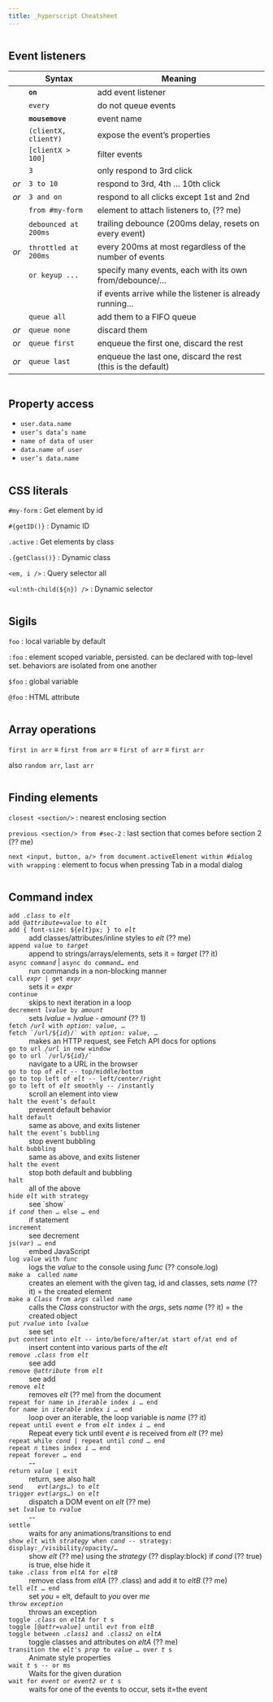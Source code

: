 ```yaml
---
title: _hyperscript Cheatsheet
---
```


<style>
html {
    overflow: auto;
}

.e-content {
    column-width: calc(var(--line-length) - var(--rhythm));
    column-gap: var(--gap);
    max-width: calc(2 * var(--line-length) + var(--gap));
    padding-inline: var(--gap);

    /* Full bleed */
    width: 100vw;
    margin-left: 50%;
    transform: translateX(-50%);
}

section.missing-card {
    display: table;
    margin-top: 0;
    width: 100%;
}

dl div {
    margin-block: var(--gap);
}
</style>

<section class="missing-card">

## Event listeners

|      | Syntax               | Meaning                                                      |
|------|----------------------|--------------------------------------------------------------|
|      | **`on`**             | add event listener                                           |
|      | `every`              | do not queue events                                          |
|      | **`mousemove`**      | event name                                                   |
|      | `(clientX, clientY)` | expose the event’s properties                                |
|      | `[clientX > 100]`    | filter events                                                |
|      | `3`                  | only respond to 3rd click                                    |
| _or_ | `3 to 10`            | respond to 3rd, 4th … 10th click                             |
| _or_ | `3 and on`           | respond to all clicks except 1st and 2nd                     |
|      | `from #my-form`      | element to attach listeners to, (?? me)                      |
|      | `debounced at 200ms` | trailing debounce (200ms delay, resets on every event)       |
| _or_ | `throttled at 200ms` | every 200ms at most regardless of the number of events       |
|      | `or keyup ...`       | specify many events, each with its own from/debounce/…       |
|      |                      | if events arrive while the listener is already running…      |
|      | `queue all`          | add them to a FIFO queue                                     |
| _or_ | `queue none`         | discard them                                                 |
| _or_ | `queue first`        | enqueue the first one, discard the rest                      |
| _or_ | `queue last`         | enqueue the last one, discard the rest (this is the default) |


</section>
<section class="missing-card">

## Property access

 - `user.data.name`
 - `user’s data’s name`
 - `name of data of user` 
 - `data.name of user`
 - `user’s data.name`

</section>
<section class="missing-card">

## CSS literals

`#my-form`
:   Get element by id

`#{getID()}`
: Dynamic ID

`.active`
: Get elements by class

`.{getClass()}`
: Dynamic class

`<em, i />`
: Query selector all

`<ul:nth-child(${n}) />`
: Dynamic selector

</section>
<section class="missing-card">

## Sigils

`foo`
: local variable by default

`:foo`
: element scoped variable, persisted. can be declared with top-level set. behaviors are isolated from one another

`$foo`
: global variable

`@foo`
: HTML attribute

</section>
<section class="missing-card">

## Array operations

`first in arr` ≡ `first from arr`
≡ `first of arr` ≡ `first arr`

also `random arr`, `last arr`

</section>
<section class="missing-card">

## Finding elements

`closest <section/>`
: nearest enclosing section

`previous <section/> from #sec-2`
: last section that comes before section 2 (?? me)

`next <input, button, a/> from document.activeElement within #dialog with wrapping`
: element to focus when pressing Tab in a modal dialog

</section>
<section class="missing-card">

## Command index

<dl>

<div>
    <dt><code>add <var>.class</var> to <var>elt</var></code>
    <dt><code>add @<var>attribute=value</var> to <var>elt</var></code>
    <dt><code>add { font-size: ${<var>elt</var>}px; } to <var>elt</var></code>
    <dd>add classes/attributes/inline styles to <var>elt</var> (?? me)
</div>

<div>
    <dt><code>append <var>value</var> to <var>target</var></code>
    <dd>append to strings/arrays/elements, sets it = <var>target</var> (?? it)
</div>

<div>
    <dt><code>async <var>command</var></code> | <code>async do <var>command</var>… end</code>
    <dd>run commands in a non-blocking manner
</div>

<div>
    <dt><code>call <var>expr</var> | get <var>expr</var></code>
    <dd>sets it = <var>expr</var>
</div>

<div>
    <dt><code>continue</code>
    <dd>skips to next iteration in a loop
</div>

<div>
    <dt><code>decrement <var>lvalue</var> by <var>amount</var></code>
    <dd>sets <var>lvalue</var> = <var>lvalue</var> - <var>amount</var> (?? 1)
</div>

<div>
    <dt><code>fetch <var>/url</var> with <var>option: value</var>, …</code>
    <dt><code>fetch `/url/${<var>id</var>}/` with <var>option: value</var>, …</code>
    <dd>makes an HTTP request, see Fetch API docs for options
</div>

<div>
    <dt><code>go to url <var>/url</var> in new window</code>
    <dt><code>go to url `/url/${<var>id</var>}/`</code>
    <dd>navigate to a URL in the browser
</div>

<div>
    <dt><code>go to top of <var>elt</var> -- top/middle/bottom </code>
    <dt><code>go to top left of <var>elt</var> -- left/center/right</code>
    <dt><code>go to left of <var>elt</var> smoothly -- /instantly</code>
    <dd>scroll an element into view
</div>

<div>
    <dt><code>halt the event’s default</code>
    <dd>prevent default behavior
</div>

<div>
    <dt><code>halt default</code>
    <dd>same as above, and exits listener
</div>

<div>
    <dt><code>halt the event’s bubbling</code>
    <dd>stop event bubbling
</div>

<div>
    <dt><code>halt bubbling</code>
    <dd>same as above, and exits listener
</div>

<div>
    <dt><code>halt the event</code>
    <dd>stop both default and bubbling
</div>

<div>
    <dt><code>halt</code>
    <dd>all of the above
</div>

<div>
    <dt><code>hide <var>elt</var> with strategy</code>
    <dd>see `show`
</div>

<div>
    <dt><code>if <var>cond</var> then … else … end</code>
    <dd>if statement
</div>

<div>
    <dt><code>increment</code>
    <dd>see decrement
</div>

<div>
    <dt><code>js(<var>var</var>) … end</code>
    <dd>embed JavaScript
</div>

<div>
    <dt><code>log <var>value</var> with <var>func</var></code>
    <dd>logs the <var>value</var> to the console using <var>func</var> (?? console.log)
</div>

<div>
    <dt><code>make a <tag#id.class /> called <var>name</var></code>
    <dd>creates an element with the given tag, id and classes, sets <var>name</var> (?? it) = the created element
</div>

<div>
    <dt><code>make a <var>Class</var> from <var>args</var> called <var>name</var></code>
    <dd>calls the <var>Class</var> constructor with the <var>args</var>, sets <var>name</var> (?? it) = the created object
</div>

<div>
    <dt><code>put <var>rvalue</var> into <var>lvalue</var></code>
    <dd>see set
</div>

<div>
    <dt><code>put <var>content</var> into <var>elt</var> -- into/before/after/at start of/at end of</code>
    <dd>insert content into various parts of the <var>elt</var>
</div>

<div>
    <dt><code>remove .<var>class</var> from <var>elt</var></code>
    <dd>see add
</div>

<div>
    <dt><code>remove @<var>attribute</var> from <var>elt</var></code>
    <dd>see add
</div>

<div>
    <dt><code>remove <var>elt</var></code>
    <dd>removes <var>elt</var> (?? me) from the document
</div>

<div>
    <dt><code>repeat for <var>name</var> in <var>iterable</var> index <var>i</var> … end</code>
    <dt><code>for <var>name</var> in <var>iterable</var> index <var>i</var> … end</code>
    <dd>loop over an iterable, the loop variable is <var>name</var> (?? it)
</div>

<div>
    <dt><code>repeat until event <var>e</var> from <var>elt</var> index <var>i</var> … end</code>
    <dd>Repeat every tick until event <var>e</var> is received from <var>elt</var> (?? me)
</div>

<div>
    <dt><code>repeat while <var>cond</var> | repeat until <var>cond</var> … end</code>
    <dt><code>repeat <var>n</var> times index <var>i</var> … end</code>
    <dt><code>repeat forever … end</code>
    <dd>--
</div>

<div>
    <dt><code>return <var>value</var> | exit</code>
    <dd>return, see also halt
</div>

<div>
    <dt><code>send    <var>evt</var>(<var>args</var>…) to <var>elt</var></code>
    <dt><code>trigger <var>evt</var>(<var>args</var>…) on <var>elt</var></code>
    <dd>dispatch a DOM event on <var>elt</var> (?? me)
</div>

<div>
    <dt><code>set <var>lvalue</var> to <var>rvalue</var></code>
    <dd>--
</div>

<div>
    <dt><code>settle</code>
    <dd>waits for any animations/transitions to end
</div>

<div>
    <dt><code>show <var>elt</var> with <var>strategy</var> when <var>cond</var> -- strategy: display:_/visibility/opacity/…</code>
    <dd>show <var>elt</var> (?? me) using the <var>strategy</var> (?? display:block) if <var>cond</var> (?? true) is true, else hide it
</div>

<div>
    <dt><code>take .<var>class</var> from <var>eltA</var> for <var>eltB</var></code>
    <dd>remove class from <var>eltA</var> (?? .class) and add it to <var>eltB</var> (?? me)
</div>

<div>
    <dt><code>tell <var>elt</var> … end</code>
    <dd>set <var>you</var> = elt, default to <var>you</var> over <var>me</var>
</div>

<div>
    <dt><code>throw <var>exception</var></code>
    <dd>throws an exception
</div>

<div>
    <dt><code>toggle .<var>class</var> on <var>eltA</var> for <var>t</var> s </code>
    <dt><code>toggle [@<var>attr=value</var>] until <var>evt</var> from <var>eltB</var></code>
    <dt><code>toggle between .<var>class1</var> and .<var>class2</var> on <var>eltA</var></code>
    <dd>toggle classes and attributes on <var>eltA</var> (?? me)
</div>

<div>
    <dt><code>transition the <var>elt</var>'s <var>prop</var> to <var>value</var> … over <var>t</var> s</code>
    <dd>Animate style properties
</div>

<div>
    <dt><code>wait <var>t</var> s -- or ms</code>
    <dd>Waits for the given duration
</div>

<div>
    <dt><code>wait for <var>event</var> or <var>event2</var> or <var>t</var> s</code>
    <dd>waits for one of the events to occur, sets it=the event
</div>
</dl>

</section>
